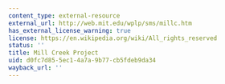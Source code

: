 ```yaml
---
content_type: external-resource
external_url: http://web.mit.edu/wplp/sms/millc.htm
has_external_license_warning: true
license: https://en.wikipedia.org/wiki/All_rights_reserved
status: ''
title: Mill Creek Project
uid: d0fc7d85-5ec1-4a7a-9b77-cb5fdeb9da34
wayback_url: ''
---
```

